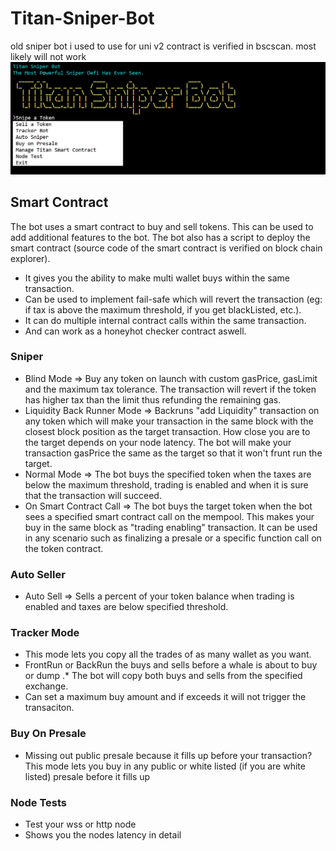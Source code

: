 # Titan-Sniper-Bot

old sniper bot i used to use
for uni v2
contract is verified in bscscan.
most likely will not work
![Titan Interface](https://github.com/NeoMitashi/Titan-Sniper-Bot/blob/main/image.png)



## Smart Contract 
The bot uses a smart contract to buy and sell tokens. This can be used to add additional features to the bot. The bot also has a script to deploy the smart contract (source code of the smart contract is verified on block chain explorer). 
* It gives you the ability to make multi wallet buys within the same transaction.
* Can be used to implement fail-safe which will revert the transaction (eg: if tax is above the maximum threshold, if you get blackListed, etc.).
* It can do multiple internal contract calls within the same transaction.
* And can work as a honeyhot checker contract aswell.

### Sniper
* Blind Mode => Buy any token on launch with custom gasPrice, gasLimit and the maximum tax tolerance. The transaction will revert if the token has higher tax than the limit thus refunding the remaining gas. 
* Liquidity Back Runner Mode => Backruns "add Liquidity" transaction on any token which will make your transaction in the same block with the closest block position as the target transaction. How close you are to the target depends on your node latency. The bot will make your transaction gasPrice the same as the target so that it won't frunt run the target. 
* Normal Mode => The bot buys the specified token when the taxes are below the maximum threshold, trading is enabled and when it is sure that the transaction will succeed. 
* On Smart Contract Call => The bot buys the target token when the bot sees a specified smart contract call on the mempool. This makes your buy in the same block as "trading enabling" transaction. It can be used in any scenario such as finalizing a presale or a specific function call on the token contract.
   
### Auto Seller
* Auto Sell => Sells a percent of your token balance when trading is enabled and taxes are below specified threshold.

### Tracker Mode
* This mode lets you copy all the trades of as many wallet as you want.
* FrontRun or BackRun the buys and sells before a whale is about to buy or dump
.* The bot will copy both buys and sells from the specified exchange.
* Can set a maximum buy amount and if exceeds it will not trigger the transaciton.

### Buy On Presale
* Missing out public presale because it fills up before your transaction? This mode lets you buy in any public or white listed (if you are white listed) presale before it fills up

### Node Tests
* Test your wss or http node 
* Shows you the nodes latency in detail


